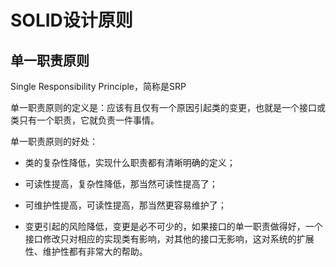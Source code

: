# SOLID设计原则

## 单一职责原则

Single Responsibility Principle，简称是SRP

单一职责原则的定义是：应该有且仅有一个原因引起类的变更，也就是一个接口或类只有一个职责，它就负责一件事情。

单一职责原则的好处：

- 类的复杂性降低，实现什么职责都有清晰明确的定义；

- 可读性提高，复杂性降低，那当然可读性提高了；

- 可维护性提高，可读性提高，那当然更容易维护了；

- 变更引起的风险降低，变更是必不可少的，如果接口的单一职责做得好，一个接口修改只对相应的实现类有影响，对其他的接口无影响，这对系统的扩展性、维护性都有非常大的帮助。



